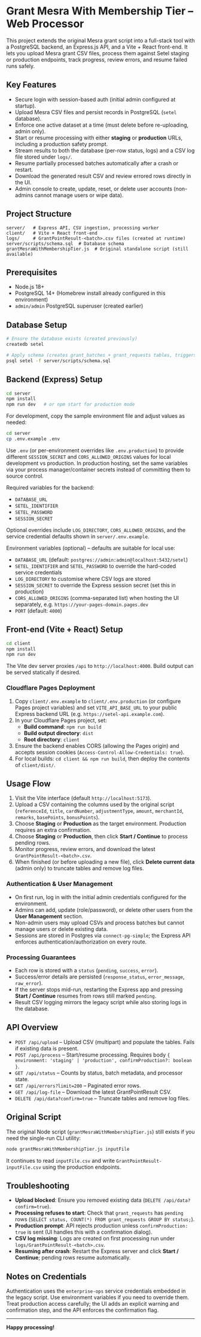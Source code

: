 # Grant Mesra With Membership Tier – Web Processor

This project extends the original Mesra grant script into a full-stack tool with a PostgreSQL backend, an Express.js API, and a Vite + React front-end. It lets you upload Mesra grant CSV files, process them against Setel staging or production endpoints, track progress, review errors, and resume failed runs safely.

## Key Features
- Secure login with session-based auth (initial admin configured at startup).
- Upload Mesra CSV files and persist records in PostgreSQL (`setel` database).
- Enforce one active dataset at a time (must delete before re-uploading, admin only).
- Start or resume processing with either **staging** or **production** URLs, including a production safety prompt.
- Stream results to both the database (per-row status, logs) and a CSV log file stored under `logs/`.
- Resume partially processed batches automatically after a crash or restart.
- Download the generated result CSV and review errored rows directly in the UI.
- Admin console to create, update, reset, or delete user accounts (non-admins cannot manage users or wipe data).

## Project Structure
```
server/   # Express API, CSV ingestion, processing worker
client/   # Vite + React front-end
logs/     # GrantPointResult-<batch>.csv files (created at runtime)
server/scripts/schema.sql  # Database schema
grantMesraWithMembershipTier.js  # Original standalone script (still available)
```

## Prerequisites
- Node.js 18+
- PostgreSQL 14+ (Homebrew install already configured in this environment)
- `admin/admin` PostgreSQL superuser (created earlier)

## Database Setup
```bash
# Ensure the database exists (created previously)
createdb setel

# Apply schema (creates grant_batches + grant_requests tables, triggers)
psql setel -f server/scripts/schema.sql
```

## Backend (Express) Setup
```bash
cd server
npm install
npm run dev   # or npm start for production mode
```

For development, copy the sample environment file and adjust values as needed:

```bash
cd server
cp .env.example .env
```

Use `.env` (or per-environment overrides like `.env.production`) to provide different `SESSION_SECRET` and `CORS_ALLOWED_ORIGINS` values for local development vs production. In production hosting, set the same variables via your process manager/container secrets instead of committing them to source control.

Required variables for the backend:
- `DATABASE_URL`
- `SETEL_IDENTIFIER`
- `SETEL_PASSWORD`
- `SESSION_SECRET`

Optional overrides include `LOG_DIRECTORY`, `CORS_ALLOWED_ORIGINS`, and the service credential defaults shown in `server/.env.example`.

Environment variables (optional) – defaults are suitable for local use:
- `DATABASE_URL` (default: `postgres://admin:admin@localhost:5432/setel`)
- `SETEL_IDENTIFIER` and `SETEL_PASSWORD` to override the hard-coded service credentials
- `LOG_DIRECTORY` to customise where CSV logs are stored
- `SESSION_SECRET` to override the Express session secret (set this in production)
- `CORS_ALLOWED_ORIGINS` (comma-separated list) when hosting the UI separately, e.g. `https://your-pages-domain.pages.dev`
- `PORT` (default: `4000`)

## Front-end (Vite + React) Setup
```bash
cd client
npm install
npm run dev
```
The Vite dev server proxies `/api` to `http://localhost:4000`. Build output can be served statically if desired.

### Cloudflare Pages Deployment
1. Copy `client/.env.example` to `client/.env.production` (or configure Pages project variables) and set `VITE_API_BASE_URL` to your public Express backend URL (e.g. `https://setel-api.example.com`).
2. In your Cloudflare Pages project, set:
   - **Build command**: `npm run build`
   - **Build output directory**: `dist`
   - **Root directory**: `client`
3. Ensure the backend enables CORS (allowing the Pages origin) and accepts session cookies (`Access-Control-Allow-Credentials: true`).
4. For local builds: `cd client && npm run build`, then deploy the contents of `client/dist/`.

## Usage Flow
1. Visit the Vite interface (default `http://localhost:5173`).
2. Upload a CSV containing the columns used by the original script (`referenceId`, `title`, `cardNumber`, `adjustmentType`, `amount`, `merchantId`, `remarks`, `basePoints`, `bonusPoints`).
3. Choose **Staging** or **Production** as the target environment. Production requires an extra confirmation.
4. Choose **Staging** or **Production**, then click **Start / Continue** to process pending rows.
5. Monitor progress, review errors, and download the latest `GrantPointResult-<batch>.csv`.
6. When finished (or before uploading a new file), click **Delete current data** (admin only) to truncate tables and remove log files.

### Authentication & User Management
- On first run, log in with the initial admin credentials configured for the environment.
- Admins can add, update (role/password), or delete other users from the **User Management** section.
- Non-admin users may upload CSVs and process batches but cannot manage users or delete existing data.
- Sessions are stored in Postgres via `connect-pg-simple`; the Express API enforces authentication/authorization on every route.

### Processing Guarantees
- Each row is stored with a `status` (`pending`, `success`, `error`).
- Success/error details are persisted (`response_status`, `error_message`, `raw_error`).
- If the server stops mid-run, restarting the Express app and pressing **Start / Continue** resumes from rows still marked `pending`.
- Result CSV logging mirrors the legacy script while also storing logs in the database.

## API Overview
- `POST /api/upload` – Upload CSV (multipart) and populate the tables. Fails if existing data is present.
- `POST /api/process` – Start/resume processing. Requires body `{ environment: 'staging' | 'production', confirmProduction?: boolean }`.
- `GET /api/status` – Counts by status, batch metadata, and processor state.
- `GET /api/errors?limit=200` – Paginated error rows.
- `GET /api/log-file` – Download the latest GrantPointResult CSV.
- `DELETE /api/data?confirm=true` – Truncate tables and remove log files.

## Original Script
The original Node script (`grantMesraWithMembershipTier.js`) still exists if you need the single-run CLI utility:
```bash
node grantMesraWithMembershipTier.js inputFile
```
It continues to read `inputFile.csv` and write `GrantPointResult-inputFile.csv` using the production endpoints.

## Troubleshooting
- **Upload blocked**: Ensure you removed existing data (`DELETE /api/data?confirm=true`).
- **Processing refuses to start**: Check that `grant_requests` has `pending` rows (`SELECT status, COUNT(*) FROM grant_requests GROUP BY status;`).
- **Production prompt**: API rejects production unless `confirmProduction: true` is sent (UI handles this with a confirmation dialog).
- **CSV log missing**: Logs are created on first processing run under `logs/GrantPointResult-<batch>.csv`.
- **Resuming after crash**: Restart the Express server and click **Start / Continue**; pending rows resume automatically.

## Notes on Credentials
Authentication uses the `enterprise-ops` service credentials embedded in the legacy script. Use environment variables if you need to override them. Treat production access carefully; the UI adds an explicit warning and confirmation step, and the API enforces the confirmation flag.

---

**Happy processing!**

